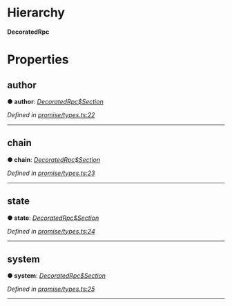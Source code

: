 

# Hierarchy

**DecoratedRpc**

# Properties

<a id="author"></a>

##  author

**● author**: *[DecoratedRpc$Section](_promise_types_.decoratedrpc_section.md)*

*Defined in [promise/types.ts:22](https://github.com/polkadot-js/api/blob/ed1ad05/packages/api/src/promise/types.ts#L22)*

___
<a id="chain"></a>

##  chain

**● chain**: *[DecoratedRpc$Section](_promise_types_.decoratedrpc_section.md)*

*Defined in [promise/types.ts:23](https://github.com/polkadot-js/api/blob/ed1ad05/packages/api/src/promise/types.ts#L23)*

___
<a id="state"></a>

##  state

**● state**: *[DecoratedRpc$Section](_promise_types_.decoratedrpc_section.md)*

*Defined in [promise/types.ts:24](https://github.com/polkadot-js/api/blob/ed1ad05/packages/api/src/promise/types.ts#L24)*

___
<a id="system"></a>

##  system

**● system**: *[DecoratedRpc$Section](_promise_types_.decoratedrpc_section.md)*

*Defined in [promise/types.ts:25](https://github.com/polkadot-js/api/blob/ed1ad05/packages/api/src/promise/types.ts#L25)*

___

